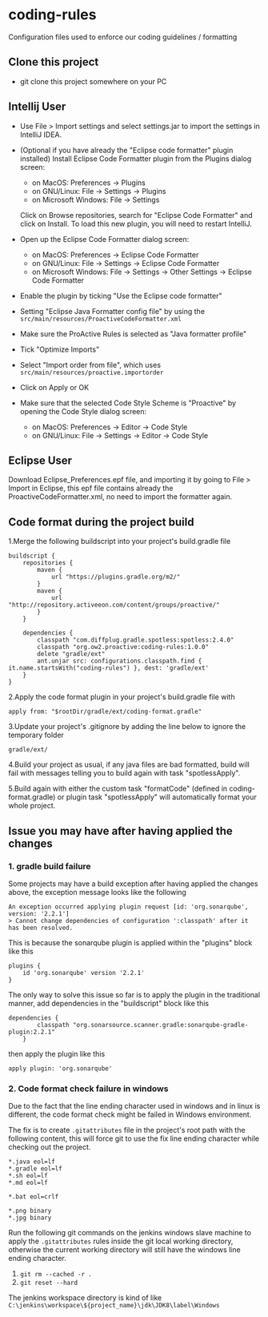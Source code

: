 # coding-rules

Configuration files used to enforce our coding guidelines / formatting

## Clone this project
* git clone this project somewhere on your PC

## Intellij User

* Use File > Import settings and select settings.jar to import the settings in IntelliJ IDEA.
* (Optional if you have already the "Eclipse code formatter" plugin installed) Install Eclipse Code Formatter plugin from the Plugins dialog screen:

  * on MacOS: Preferences -> Plugins
  * on GNU/Linux: File -> Settings -> Plugins
  * on Microsoft Windows: File -> Settings
  
  Click on Browse repositories, search for "Eclipse Code Formatter" and click on Install.
  To load this new plugin, you will need to restart IntelliJ.
* Open up the Eclipse Code Formatter dialog screen:

  * on MacOS: Preferences -> Eclipse Code Formatter
  * on GNU/Linux: File -> Settings -> Eclipse Code Formatter
  * on Microsoft Windows: File -> Settings -> Other Settings -> Eclipse Code Formatter
  
* Enable the plugin by ticking "Use the Eclipse code formatter"
* Setting "Eclipse Java Formatter config file" by using the `src/main/resources/ProactiveCodeFormatter.xml`
* Make sure the ProActive Rules is selected as "Java formatter profile"
* Tick "Optimize Imports"
* Select "Import order from file", which uses `src/main/resources/proactive.importorder`
* Click on Apply or OK
* Make sure that the selected Code Style Scheme is "Proactive" by opening the Code Style dialog screen:

  * on MacOS: Preferences -> Editor -> Code Style
  * on GNU/Linux: File -> Settings -> Editor -> Code Style

## Eclipse User

Download Eclipse_Preferences.epf file, and importing it by going to File > Import in Eclipse, this epf file contains already the ProactiveCodeFormatter.xml, no need to import the formatter again.


## Code format during the project build

1.Merge the following buildscript into your project's build.gradle file

```
buildscript {
    repositories {
        maven { 
            url "https://plugins.gradle.org/m2/"
        }
        maven {        
            url "http://repository.activeeon.com/content/groups/proactive/"
        }       
    }

    dependencies {
        classpath "com.diffplug.gradle.spotless:spotless:2.4.0"
        classpath "org.ow2.proactive:coding-rules:1.0.0"
        delete "gradle/ext"
        ant.unjar src: configurations.classpath.find { it.name.startsWith("coding-rules") }, dest: 'gradle/ext'
    }
}
```

2.Apply the code format plugin in your project's build.gradle file with

```
apply from: "$rootDir/gradle/ext/coding-format.gradle"
```

3.Update your project's .gitignore by adding the line below to ignore the temporary folder

```
gradle/ext/
```
4.Build your project as usual, if any java files are bad formatted, build will fail with messages telling you to build again with task "spotlessApply".

5.Build again with either the custom task "formatCode" (defined in coding-format.gradle) or plugin task "spotlessApply" will automatically format your whole project.

## Issue you may have after having applied the changes

### 1. gradle build failure
Some projects may have a build exception after having applied the changes above, the exception message looks like the following

```
An exception occurred applying plugin request [id: 'org.sonarqube', version: '2.2.1']
> Cannot change dependencies of configuration ':classpath' after it has been resolved.
```

This is because the sonarqube plugin is applied within the "plugins" block like this

```
plugins {
    id 'org.sonarqube' version '2.2.1'
}
```

The only way to solve this issue so far is to apply the plugin in the traditional manner, add dependencies in the "buildscript" block like this

```
dependencies {
        classpath "org.sonarsource.scanner.gradle:sonarqube-gradle-plugin:2.2.1"
    }
```

then apply the plugin like this

```
apply plugin: 'org.sonarqube'
```

### 2. Code format check failure in windows
Due to the fact that the line ending character used in windows and in linux is different, the code format check might be failed in Windows environment.

The fix is to create `.gitattributes` file in the project's root path with the following content, this will force git to use the fix line ending character while checking out the project.

```
*.java eol=lf
*.gradle eol=lf
*.sh eol=lf
*.md eol=lf

*.bat eol=crlf

*.png binary
*.jpg binary
```

Run the following git commands on the jenkins windows slave machine to apply the `.gitattributes` rules inside the git local working directory, otherwise the current working directory will still have the windows line ending character.

1. `git rm --cached -r .`
2. `git reset --hard`

The jenkins workspace directory is kind of like `C:\jenkins\workspace\${project_name}\jdk\JDK8\label\Windows`
